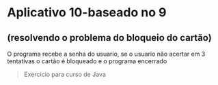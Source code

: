 # Aplicativo 10-baseado no 9 
## (resolvendo o problema do bloqueio do cartão)

O programa recebe a senha do usuario, se o usuario não acertar em 3 tentativas o cartão é bloqueado e o programa encerrado

> Exercicio para curso de Java